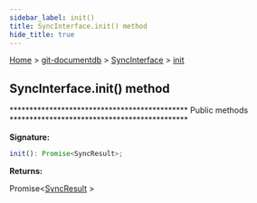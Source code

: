 ```yaml
---
sidebar_label: init()
title: SyncInterface.init() method
hide_title: true
---
```


[Home](./index.md) &gt; [git-documentdb](./git-documentdb.md) &gt; [SyncInterface](./git-documentdb.syncinterface.md) &gt; [init](./git-documentdb.syncinterface.init.md)

## SyncInterface.init() method

\*\*\*\*\*\*\*\*\*\*\*\*\*\*\*\*\*\*\*\*\*\*\*\*\*\*\*\*\*\*\*\*\*\*\*\*\*\*\*\*\*\*\*\*\* Public methods \*\*\*\*\*\*\*\*\*\*\*\*\*\*\*\*\*\*\*\*\*\*\*\*\*\*\*\*\*\*\*\*\*\*\*\*\*\*\*\*\*\*\*\*\*

<b>Signature:</b>

```typescript
init(): Promise<SyncResult>;
```
<b>Returns:</b>

Promise&lt;[SyncResult](./git-documentdb.syncresult.md) &gt;

